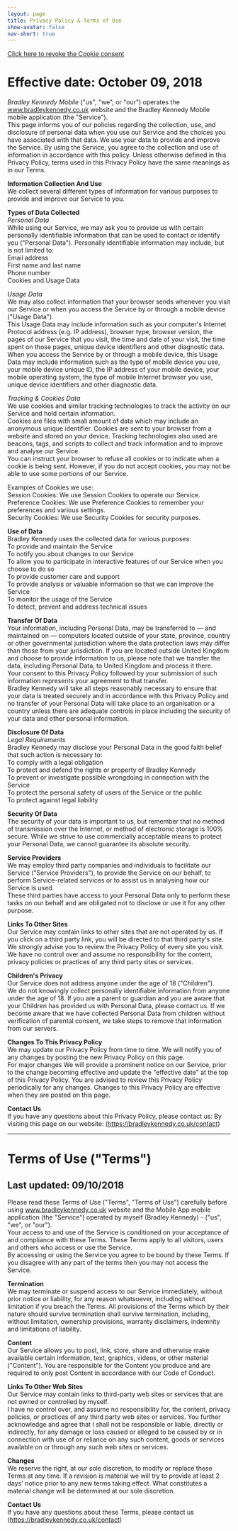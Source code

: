 ```yaml
---
layout: page
title: Privacy Policy & Terms of Use
show-avatar: false
nav-short: true
---
```

<a href="#" onclick="document.cookie='cookiebar=;expires=Thu, 01 Jan 1970 00:00:01 GMT;path=/'; setupCookieBar(); return false;">Click here to revoke the Cookie consent</a>

# Effective date: October 09, 2018
*Bradley Kennedy Mobile* ("us", "we", or "our") operates the www.bradleykennedy.co.uk website and the Bradley Kennedy Mobile mobile application (the "Service").  
This page informs you of our policies regarding the collection, use, and disclosure of personal data when you use our Service and the choices you have associated with that data.
We use your data to provide and improve the Service. By using the Service, you agree to the collection and use of information in accordance with this policy. Unless otherwise defined in this Privacy Policy, terms used in this Privacy Policy have the same meanings as in our Terms.  

**Information Collection And Use**  
We collect several different types of information for various purposes to provide and improve our Service to you.

**Types of Data Collected**  
*Personal Data*  
While using our Service, we may ask you to provide us with certain personally identifiable information that can be used to contact or identify you ("Personal Data"). Personally identifiable information may include, but is not limited to:  
Email address  
First name and last name  
Phone number  
Cookies and Usage Data  

*Usage Data*  
We may also collect information that your browser sends whenever you visit our Service or when you access the Service by or through a mobile device ("Usage Data").  
This Usage Data may include information such as your computer's Internet Protocol address (e.g. IP address), browser type, browser version, the pages of our Service that you visit, the time and date of your visit, the time spent on those pages, unique device identifiers and other diagnostic data.  
When you access the Service by or through a mobile device, this Usage Data may include information such as the type of mobile device you use, your mobile device unique ID, the IP address of your mobile device, your mobile operating system, the type of mobile Internet browser you use, unique device identifiers and other diagnostic data.  

*Tracking & Cookies Data*  
We use cookies and similar tracking technologies to track the activity on our Service and hold certain information.  
Cookies are files with small amount of data which may include an anonymous unique identifier. Cookies are sent to your browser from a website and stored on your device. Tracking technologies also used are beacons, tags, and scripts to collect and track information and to improve and analyse our Service.  
You can instruct your browser to refuse all cookies or to indicate when a cookie is being sent. However, if you do not accept cookies, you may not be able to use some portions of our Service.  

Examples of Cookies we use:  
Session Cookies: We use Session Cookies to operate our Service.  
Preference Cookies: We use Preference Cookies to remember your preferences and various settings.  
Security Cookies: We use Security Cookies for security purposes.  

**Use of Data**  
Bradley Kennedy uses the collected data for various purposes:  
To provide and maintain the Service   
To notify you about changes to our Service  
To allow you to participate in interactive features of our Service when you choose to do so  
To provide customer care and support  
To provide analysis or valuable information so that we can improve the Service  
To monitor the usage of the Service  
To detect, prevent and address technical issues  

**Transfer Of Data**  
Your information, including Personal Data, may be transferred to — and maintained on — computers located outside of your state, province, country or other governmental jurisdiction where the data protection laws may differ than those from your jurisdiction.
If you are located outside United Kingdom and choose to provide information to us, please note that we transfer the data, including Personal Data, to United Kingdom and process it there.  
Your consent to this Privacy Policy followed by your submission of such information represents your agreement to that transfer.  
Bradley Kennedy will take all steps reasonably necessary to ensure that your data is treated securely and in accordance with this Privacy Policy and no transfer of your Personal Data will take place to an organisation or a country unless there are adequate controls in place including the security of your data and other personal information.  

**Disclosure Of Data**  
*Legal Requirements*  
Bradley Kennedy may disclose your Personal Data in the good faith belief that such action is necessary to:  
To comply with a legal obligation  
To protect and defend the rights or property of Bradley Kennedy  
To prevent or investigate possible wrongdoing in connection with the Service  
To protect the personal safety of users of the Service or the public  
To protect against legal liability  

**Security Of Data**  
The security of your data is important to us, but remember that no method of transmission over the Internet, or method of electronic storage is 100% secure. While we strive to use commercially acceptable means to protect your Personal Data, we cannot guarantee its absolute security.  

**Service Providers**  
We may employ third party companies and individuals to facilitate our Service ("Service Providers"), to provide the Service on our behalf, to perform Service-related services or to assist us in analysing how our Service is used.  
These third parties have access to your Personal Data only to perform these tasks on our behalf and are obligated not to disclose or use it for any other purpose.  

**Links To Other Sites**  
Our Service may contain links to other sites that are not operated by us. If you click on a third party link, you will be directed to that third party's site. We strongly advise you to review the Privacy Policy of every site you visit.  
We have no control over and assume no responsibility for the content, privacy policies or practices of any third party sites or services.  

**Children's Privacy**  
Our Service does not address anyone under the age of 18 ("Children").  
We do not knowingly collect personally identifiable information from anyone under the age of 18. If you are a parent or guardian and you are aware that your Children has provided us with Personal Data, please contact us. If we become aware that we have collected Personal Data from children without verification of parental consent, we take steps to remove that information from our servers.  

**Changes To This Privacy Policy**  
We may update our Privacy Policy from time to time. We will notify you of any changes by posting the new Privacy Policy on this page.  
For major changes We will provide a prominent notice on our Service, prior to the change becoming effective and update the "effective date" at the top of this Privacy Policy.
You are advised to review this Privacy Policy periodically for any changes. Changes to this Privacy Policy are effective when they are posted on this page.  

**Contact Us**  
If you have any questions about this Privacy Policy, please contact us:
By visiting this page on our website: (<https://bradleykennedy.co.uk/contact>)  

---

# Terms of Use ("Terms")  
## Last updated: 09/10/2018  

Please read these Terms of Use ("Terms", "Terms of Use") carefully before using www.bradleykennedy.co.uk website and the Mobile App mobile application (the "Service") operated by myself (Bradley Kennedy) - ("us", "we", or "our").  
Your access to and use of the Service is conditioned on your acceptance of and compliance with these Terms. These Terms apply to all visitors, users and others who access or use the Service.  
By accessing or using the Service you agree to be bound by these Terms. If you disagree with any part of the terms then you may not access the Service.  

**Termination**  
We may terminate or suspend access to our Service immediately, without prior notice or liability, for any reason whatsoever, including without limitation if you breach the Terms.
All provisions of the Terms which by their nature should survive termination shall survive termination, including, without limitation, ownership provisions, warranty disclaimers, indemnity and limitations of liability.  

**Content**  
Our Service allows you to post, link, store, share and otherwise make available certain information, text, graphics, videos, or other material ("Content"). You are responsible for the Content you produce and are required to only post Content in accordance with our Code of Conduct.  

**Links To Other Web Sites**  
Our Service may contain links to third-party web sites or services that are not owned or controlled by myself.  
I have no control over, and assume no responsibility for, the content, privacy policies, or practices of any third party web sites or services. You further acknowledge and agree that I shall not be responsible or liable, directly or indirectly, for any damage or loss caused or alleged to be caused by or in connection with use of or reliance on any such content, goods or services available on or through any such web sites or services.  

**Changes**  
We reserve the right, at our sole discretion, to modify or replace these Terms at any time. If a revision is material we will try to provide at least 2 days' notice prior to any new terms taking effect. What constitutes a material change will be determined at our sole discretion.  

**Contact Us**  
If you have any questions about these Terms, please contact us (<https://bradleykennedy.co.uk/contact>)  
